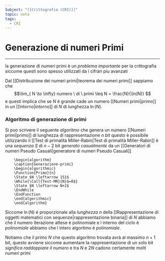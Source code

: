 ```yaml
---
Subject: "[[Crittografia (CRI)]]"
topic: nota
tags:
  - CRI
---
```

# Generazione di numeri Primi
---
la generazione di numeri primi è un _problema importante_ per la crittografia siccome questi sono spesso utilizzati da i cifrari piu avanzati

Dal [[Distribuzione dei numeri primi|teorema dei numeri primi]] sappiamo che 
$$\lim_{ N \to \infty} numero \ di  \ primi \leq N = \frac{N}{\ln(N)} $$
e questi implica che se $N$ è grande cade un numero [[Numeri primi|primo]] in un [[Intorno|intorno]] di $N$ di lunghezza $\ln(N)$.

### Algoritmo di generazione di primi
Si puo scrivere il seguente _algoritmo_  che genera un numero [[Numeri primi|primo]]  di lunghezza di rappresentazione $n$  _bit_ questo è possibile utilizzando il [[Test di primalità Miller-Rabin|Test di primalità Miller-Rabin]] è una _sequenza_ $S$ di $n-2$ bit _generato casualmente_ da un [[Generatori di numeri Pseudo Casuali|generatore di numeri Pseudo Casuali]]

```pseudo
	\begin{algorithm}
	\caption{Generazione-primi}
	\begin{algorithmic}
	\Function{Primo}{n}
	\State $N \leftarrow 1S1$
	\While{\Call{Test-MR}{N}$=0$}
	\State $N \leftarrow N+2$ 
	\EndWhile 
	\EndFunction
	\end{algorithmic}
	\end{algorithm}
```

Siccome $\ln(N)$ é proporzionale alla _lunghezza_ $n$ della [[Rappresentazione di oggetti matematici con sequenze|rappresentazione binaria]] di $N$ abbiamo che il numero iterazione attese è polinomiale e l interno del ciclo è _polinomiale_ abbiamo che l intero algoritmo è _polinomiale_.

Notiamo che il primo $N$ che questo algoritmo trovata avrà al massimo $n+1$ bit, questo avviene siccome aumentare la rappresentazione di un  solo bit _significa raddoppiare il numero_ e tra $N$ e $2N$ cadono certamente molti numeri primi

